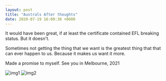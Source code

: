 ```yaml
---
layout: post
title: "Australs After thoughts"
date: 2020-07-19 16:09:38 +0600
---
```


It would have been great, if at least the certificate contained EFL breaking status. But it doesn't.

Sometimes not getting the thing that we want is the greatest thing that that can ever happen to us. Because it makes us want it more.

Made a promise to myself. See you in Melbourne, 2021

<img src="https://upload.wikimedia.org/wikipedia/commons/thumb/b/b6/Image_created_with_a_mobile_phone.png/1200px-Image_created_with_a_mobile_phone.png" alt="img1"/>

<img src="home/Aditional/aus.jpg" alt="img2"/>
